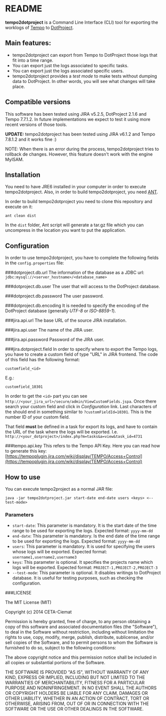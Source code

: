 # README

**tempo2dotproject** is a Command Line Interface (CLI) tool for exporting the worklogs of [Tempo](http://www.tempoplugin.com/) to [DotProject](http://sourceforge.net/projects/dotproject/).

## Main features:
* tempo2dotproject can export from Tempo to DotProject those logs that fit into a time range.
* You can export just the logs associated to specific tasks.
* You can export just the logs associated specific users.
* tempo2dotproject provides a *test mode* to make tests without dumping data to DotProject. In other words, you will see what changes will take place.

## Compatible versions
This software has been tested using JIRA v5.2.5, DotProject 2.1.6 and Tempo 7.7.1.2. In future implementations we expect to test it using more recent versions of those tools.

**UPDATE:** tempo2dotproject has been tested using JIRA v6.1.2 and Tempo 7.8.1.2 and it works fine :)

NOTE: When there is an error during the process, tempo2dotproject tries to rollback de changes. However, this feature doesn't work with the engine MyISAM.

## Installation
You need to have JRE6 installed in your computer in order to execute tempo2dotproject. Also, in order to build tempo2dotproject, you need [ANT](http://ant.apache.org/).

In order to build tempo2dotproject you need to clone this repository and execute on it:

``ant clean dist``

In the ``dist`` folder, Ant script will generate a tar.gz file which you can uncompress in the location you want to put the application.

## Configuration

In order to use tempo2dotproject, you have to complete the following fields in the ``config.properties`` file:

###dotproject.db.url
The information of the database as a JDBC url:
``jdbc:mysql://<server_hostname>/<database_name>``

###dotproject.db.user
The user that will access to the DotProject database. 

###dotproject.db.password
The user password.

###dotproject.db.encoding
It is needed to specify the encoding of the DotProject database (generally *UTF-8* or *ISO-8859-1*).

###jira.api.url
The base URL of the source JIRA installation.

###jira.api.user
The name of the JIRA user.

###jira.api.password
Password of the JIRA user.

###jira.dotproject.field
In order to specify where to export the Tempo logs, you have to create a custom field of  type "URL" in JIRA frontend. The code of this field has the following format:

``customfield_<id>``

E.g.:

`customfield_10301`

In order to get the `<id>` part you can see `http://<your_jira_url>/secure/admin/ViewCustomFields.jspa`. Once there search your custom field and click in *Configuration* link. Last characters of the should end in something similar to `?customFieldId=10301`. This is the number ID of your custom field.

That field **must** be defined in a task for export its logs, and have to contain the URL of the task where the logs will be exported. I.e. `http://<your_dotproject>/index.php?m=tasks&a=view&task_id=4731`


###tempo.api.key
This refers to the Tempo API Key. Here you can read how to generate this key: [https://tempoplugin.jira.com/wiki/display/TEMPO/Access+Control](https://tempoplugin.jira.com/wiki/display/TEMPO/Access+Control)

## How to use

You can execute tempo2project as a normal JAR file:

`java -jar tempo2dotproject.jar start-date end-date users <keys> <--test-mode>`

### Parameters

* `start-date`: This parameter is mandatory. It is the start date of the time range to be used for exporting the logs. Expected format: `yyyy-mm-dd`
* `end-date`: This parameter is mandatory. Is the end date of the time range to be used for exporting the logs. Expected format: `yyyy-mm-dd`
* `users`: This parameter is mandatory. It is used for specifying the users whose logs will be exported. Expected format: `username1,username2,username3`
* `keys`: This parameter is optional. It specifies the projects name which logs will be exported. Expected format: `PROJECT-1,PROJECT-2,PROJECT-3`
* `--test-mode`: This parameter is optional. It disables writings to DotProject database. It is useful for testing purposes, such as checking the configuration.

###LICENSE

The MIT License (MIT)

Copyright (c) 2014 CETA-Ciemat

Permission is hereby granted, free of charge, to any person obtaining a copy
of this software and associated documentation files (the "Software"), to deal
in the Software without restriction, including without limitation the rights
to use, copy, modify, merge, publish, distribute, sublicense, and/or sell
copies of the Software, and to permit persons to whom the Software is
furnished to do so, subject to the following conditions:

The above copyright notice and this permission notice shall be included in
all copies or substantial portions of the Software.

THE SOFTWARE IS PROVIDED "AS IS", WITHOUT WARRANTY OF ANY KIND, EXPRESS OR
IMPLIED, INCLUDING BUT NOT LIMITED TO THE WARRANTIES OF MERCHANTABILITY,
FITNESS FOR A PARTICULAR PURPOSE AND NONINFRINGEMENT. IN NO EVENT SHALL THE
AUTHORS OR COPYRIGHT HOLDERS BE LIABLE FOR ANY CLAIM, DAMAGES OR OTHER
LIABILITY, WHETHER IN AN ACTION OF CONTRACT, TORT OR OTHERWISE, ARISING FROM,
OUT OF OR IN CONNECTION WITH THE SOFTWARE OR THE USE OR OTHER DEALINGS IN
THE SOFTWARE.
